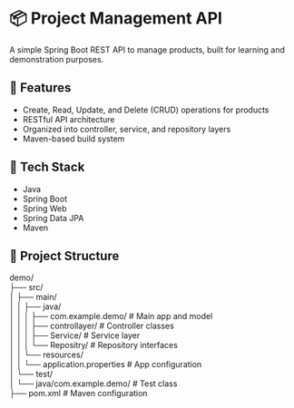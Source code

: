 # 📦 Project Management API

A simple Spring Boot REST API to manage products, built for learning and demonstration purposes.

## 🚀 Features

- Create, Read, Update, and Delete (CRUD) operations for products
- RESTful API architecture
- Organized into controller, service, and repository layers
- Maven-based build system

## 🧱 Tech Stack

- Java
- Spring Boot
- Spring Web
- Spring Data JPA
- Maven

## 📁 Project Structure

demo/<br>
├── src/<br>
│ ├── main/<br>
│ │ ├── java/<br>
│ │ │ ├── com.example.demo/ # Main app and model<br>
│ │ │ ├── controllayer/ # Controller classes<br>
│ │ │ ├── Service/ # Service layer<br>
│ │ │ └── Repositry/ # Repository interfaces<br>
│ │ └── resources/<br>
│ │ └── application.properties # App configuration<br>
│ └── test/<br>
│ └── java/com.example.demo/ # Test class<br>
├── pom.xml # Maven configuration<be>


